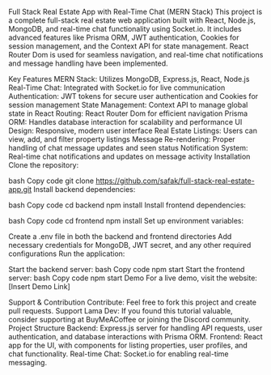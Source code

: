 Full Stack Real Estate App with Real-Time Chat (MERN Stack)
This project is a complete full-stack real estate web application built with React, Node.js, MongoDB, and real-time chat functionality using Socket.io. It includes advanced features like Prisma ORM, JWT authentication, Cookies for session management, and the Context API for state management. React Router Dom is used for seamless navigation, and real-time chat notifications and message handling have been implemented.

Key Features
MERN Stack: Utilizes MongoDB, Express.js, React, Node.js
Real-Time Chat: Integrated with Socket.io for live communication
Authentication: JWT tokens for secure user authentication and Cookies for session management
State Management: Context API to manage global state in React
Routing: React Router Dom for efficient navigation
Prisma ORM: Handles database interaction for scalability and performance
UI Design: Responsive, modern user interface
Real Estate Listings: Users can view, add, and filter property listings
Message Re-rendering: Proper handling of chat message updates and seen status
Notification System: Real-time chat notifications and updates on message activity
Installation
Clone the repository:

bash
Copy code
git clone https://github.com/safak/full-stack-real-estate-app.git
Install backend dependencies:

bash
Copy code
cd backend
npm install
Install frontend dependencies:

bash
Copy code
cd frontend
npm install
Set up environment variables:

Create a .env file in both the backend and frontend directories
Add necessary credentials for MongoDB, JWT secret, and any other required configurations
Run the application:

Start the backend server:
bash
Copy code
npm start
Start the frontend server:
bash
Copy code
npm start
Demo
For a live demo, visit the website: [Insert Demo Link]

Support & Contribution
Contribute: Feel free to fork this project and create pull requests.
Support Lama Dev: If you found this tutorial valuable, consider supporting at BuyMeACoffee or joining the Discord community.
Project Structure
Backend: Express.js server for handling API requests, user authentication, and database interactions with Prisma ORM.
Frontend: React app for the UI, with components for listing properties, user profiles, and chat functionality.
Real-time Chat: Socket.io for enabling real-time messaging.
